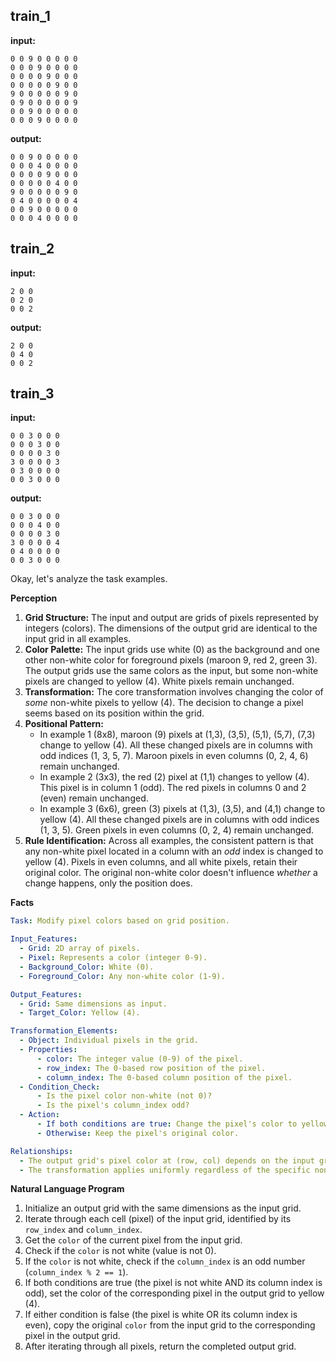 
## train_1

**input:**
```
0 0 9 0 0 0 0 0
0 0 0 9 0 0 0 0
0 0 0 0 9 0 0 0
0 0 0 0 0 9 0 0
9 0 0 0 0 0 9 0
0 9 0 0 0 0 0 9
0 0 9 0 0 0 0 0
0 0 0 9 0 0 0 0
```


**output:**
```
0 0 9 0 0 0 0 0
0 0 0 4 0 0 0 0
0 0 0 0 9 0 0 0
0 0 0 0 0 4 0 0
9 0 0 0 0 0 9 0
0 4 0 0 0 0 0 4
0 0 9 0 0 0 0 0
0 0 0 4 0 0 0 0
```


## train_2

**input:**
```
2 0 0
0 2 0
0 0 2
```


**output:**
```
2 0 0
0 4 0
0 0 2
```


## train_3

**input:**
```
0 0 3 0 0 0
0 0 0 3 0 0
0 0 0 0 3 0
3 0 0 0 0 3
0 3 0 0 0 0
0 0 3 0 0 0
```


**output:**
```
0 0 3 0 0 0
0 0 0 4 0 0
0 0 0 0 3 0
3 0 0 0 0 4
0 4 0 0 0 0
0 0 3 0 0 0
```

Okay, let's analyze the task examples.

**Perception**

1.  **Grid Structure:** The input and output are grids of pixels represented by integers (colors). The dimensions of the output grid are identical to the input grid in all examples.
2.  **Color Palette:** The input grids use white (0) as the background and one other non-white color for foreground pixels (maroon 9, red 2, green 3). The output grids use the same colors as the input, but some non-white pixels are changed to yellow (4). White pixels remain unchanged.
3.  **Transformation:** The core transformation involves changing the color of *some* non-white pixels to yellow (4). The decision to change a pixel seems based on its position within the grid.
4.  **Positional Pattern:**
    *   In example 1 (8x8), maroon (9) pixels at (1,3), (3,5), (5,1), (5,7), (7,3) change to yellow (4). All these changed pixels are in columns with odd indices (1, 3, 5, 7). Maroon pixels in even columns (0, 2, 4, 6) remain unchanged.
    *   In example 2 (3x3), the red (2) pixel at (1,1) changes to yellow (4). This pixel is in column 1 (odd). The red pixels in columns 0 and 2 (even) remain unchanged.
    *   In example 3 (6x6), green (3) pixels at (1,3), (3,5), and (4,1) change to yellow (4). All these changed pixels are in columns with odd indices (1, 3, 5). Green pixels in even columns (0, 2, 4) remain unchanged.
5.  **Rule Identification:** Across all examples, the consistent pattern is that any non-white pixel located in a column with an *odd* index is changed to yellow (4). Pixels in even columns, and all white pixels, retain their original color. The original non-white color doesn't influence *whether* a change happens, only the position does.

**Facts**


```yaml
Task: Modify pixel colors based on grid position.

Input_Features:
  - Grid: 2D array of pixels.
  - Pixel: Represents a color (integer 0-9).
  - Background_Color: White (0).
  - Foreground_Color: Any non-white color (1-9).

Output_Features:
  - Grid: Same dimensions as input.
  - Target_Color: Yellow (4).

Transformation_Elements:
  - Object: Individual pixels in the grid.
  - Properties:
      - color: The integer value (0-9) of the pixel.
      - row_index: The 0-based row position of the pixel.
      - column_index: The 0-based column position of the pixel.
  - Condition_Check:
      - Is the pixel color non-white (not 0)?
      - Is the pixel's column_index odd?
  - Action:
      - If both conditions are true: Change the pixel's color to yellow (4).
      - Otherwise: Keep the pixel's original color.

Relationships:
  - The output grid's pixel color at (row, col) depends on the input grid's pixel color at (row, col) and the column index `col`.
  - The transformation applies uniformly regardless of the specific non-white input color.
```


**Natural Language Program**

1.  Initialize an output grid with the same dimensions as the input grid.
2.  Iterate through each cell (pixel) of the input grid, identified by its `row_index` and `column_index`.
3.  Get the `color` of the current pixel from the input grid.
4.  Check if the `color` is not white (value is not 0).
5.  If the `color` is not white, check if the `column_index` is an odd number (`column_index % 2 == 1`).
6.  If both conditions are true (the pixel is not white AND its column index is odd), set the color of the corresponding pixel in the output grid to yellow (4).
7.  If either condition is false (the pixel is white OR its column index is even), copy the original `color` from the input grid to the corresponding pixel in the output grid.
8.  After iterating through all pixels, return the completed output grid.
